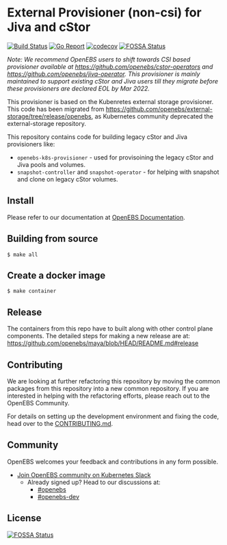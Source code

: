 # External Provisioner (non-csi) for Jiva and cStor
[![Build Status](https://app.travis-ci.com/openebs/openebs-k8s-provisioner.svg?branch=v2.12.x)](https://app.travis-ci.com/openebs/openebs-k8s-provisioner)
[![Go Report](https://goreportcard.com/badge/github.com/openebs/openebs-k8s-provisioner)](https://goreportcard.com/report/github.com/openebs/openebs-k8s-provisioner)
[![codecov](https://codecov.io/gh/openebs/openebs-k8s-provisioner/branch/v2.12.x/graph/badge.svg?token=nDwloue1T5)](https://codecov.io/gh/openebs/openebs-k8s-provisioner)
[![FOSSA Status](https://app.fossa.com/api/projects/git%2Bgithub.com%2Fopenebs%2Fopenebs-k8s-provisioner.svg?type=shield)](https://app.fossa.com/projects/git%2Bgithub.com%2Fopenebs%2Fopenebs-k8s-provisioner?ref=badge_shield)

_Note: We recommend OpenEBS users to shift towards CSI based provisioner available at https://github.com/openebs/cstor-operators and https://github.com/openebs/jiva-operator. This provisioner is mainly maintained to support existing cStor and Jiva users till they migrate before these provisioners are declared EOL by Mar 2022._

This provisioner is based on the Kubenretes external storage provisioner. This code has been migrated from https://github.com/openebs/external-storage/tree/release/openebs, as Kubernetes community deprecated the external-storage repository.  

This repository contains code for building legacy cStor and Jiva provisioners like: 
- `openebs-k8s-provisioner` - used for provisoining the legacy cStor and Jiva pools and volumes.
- `snapshot-controller` and `snapshot-operator` - for helping with snapshot and clone on legacy cStor volumes.

## Install

Please refer to our documentation at [OpenEBS Documentation](http://openebs.io/).

## Building from source

```
$ make all 
```

## Create a docker image 

```
$ make container
```

## Release

The containers from this repo have to built along with other control plane components. The detailed steps for making a new release are at: https://github.com/openebs/maya/blob/HEAD/README.md#release

## Contributing

We are looking at further refactoring this repository by moving the common packages from this repository into a new common repository. If you are interested in helping with the refactoring efforts, please reach out to the OpenEBS Community. 

For details on setting up the development environment and fixing the code, head over to the [CONTRIBUTING.md](./CONTRIBUTING.md).

## Community

OpenEBS welcomes your feedback and contributions in any form possible.

- [Join OpenEBS community on Kubernetes Slack](https://kubernetes.slack.com)
  - Already signed up? Head to our discussions at:
    -  [#openebs](https://kubernetes.slack.com/messages/openebs/)
    -  [#openebs-dev](https://kubernetes.slack.com/messages/openebs-dev/)



## License
[![FOSSA Status](https://app.fossa.com/api/projects/git%2Bgithub.com%2Fopenebs%2Fopenebs-k8s-provisioner.svg?type=large)](https://app.fossa.com/projects/git%2Bgithub.com%2Fopenebs%2Fopenebs-k8s-provisioner?ref=badge_large)
